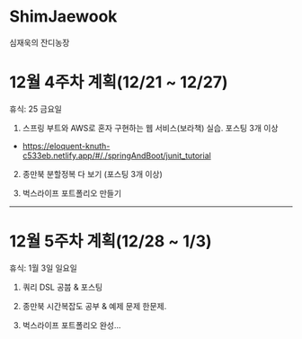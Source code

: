# ShimJaewook

심재욱의 잔디농장

# 12월 4주차 계획(12/21 ~ 12/27)

휴식: 25 금요일

1. 스프링 부트와 AWS로 혼자 구현하는 웹 서비스(보라책) 실습. 포스팅 3개 이상

  - https://eloquent-knuth-c533eb.netlify.app/#/./springAndBoot/junit_tutorial

2. 종만북 분할정복 다 보기 (포스팅 3개 이상)

3. 벅스라이프 포트폴리오 만들기

---

# 12월 5주차 계획(12/28 ~ 1/3)

휴식: 1월 3일 일요일

1. 쿼리 DSL 공붑 & 포스팅

2. 종만북 시간복잡도 공부 & 예제 문제 한문제.

3. 벅스라이프 포트폴리오 완성...
